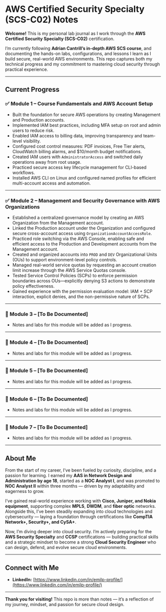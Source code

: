 # AWS Certified Security Specialty (SCS-C02) Notes

**Welcome!** This is my personal lab journal as I work through the **AWS Certified Security Specialty (SCS-C02)** certification.

I’m currently following **Adrian Cantrill’s in-depth AWS SCS course**, and documenting the hands-on labs, configurations, and lessons I learn as I build secure, real-world AWS environments. This repo captures both my technical progress and my commitment to mastering cloud security through practical experience.

---

## Current Progress

### ✅ Module 1 – Course Fundamentals and AWS Account Setup

- Built the foundation for secure AWS operations by creating Management and Production accounts.
- Implemented IAM best practices, including MFA setup on root and admin users to reduce risk.
- Enabled IAM access to billing data, improving transparency and team-level visibility.
- Configured cost control measures: PDF invoices, Free Tier alerts, CloudWatch billing alarms, and $10/month budget notifications.
- Created IAM users with `AdministratorAccess` and switched daily operations away from root usage.
- Practiced secure access key lifecycle management for CLI-based workflows.
- Installed AWS CLI on Linux and configured named profiles for efficient multi-account access and automation.

---

### ✅ Module 2 – Management and Security Governance with AWS Organizations

- Established a centralized governance model by creating an AWS Organization from the Management account.
- Linked the Production account under the Organization and configured secure cross-account access using `OrganizationAccountAccessRole`.
- Practiced role switching via the AWS Console, enabling safe and efficient access to the Production and Development accounts from the Management account.
- Created and organized accounts into `PROD` and `DEV` Organizational Units (OUs) to support environment-level policy controls.
- Managed real-world service quotas by requesting an account creation limit increase through the AWS Service Quotas console.
- Tested Service Control Policies (SCPs) to enforce permission boundaries across OUs—explicitly denying S3 actions to demonstrate policy effectiveness.
- Gained experience with the permission evaluation model: IAM + SCP interaction, explicit denies, and the non-permissive nature of SCPs.

---

### 🔄 Module 3 – [To Be Documented]

- Notes and labs for this module will be added as I progress.

---

### 🔄 Module 4 – [To Be Documented]

- Notes and labs for this module will be added as I progress.

---

### 🔄 Module 5 – [To Be Documented]

- Notes and labs for this module will be added as I progress.

---

### 🔄 Module 6 – [To Be Documented]

- Notes and labs for this module will be added as I progress.

---

### 🔄 Module 7 – [To Be Documented]

- Notes and labs for this module will be added as I progress.

---

## About Me

From the start of my career, I’ve been fueled by curiosity, discipline, and a passion for learning. I earned my **AAS in Network Design and Administration by age 18**, started as a **NOC Analyst I**, and was promoted to **NOC Analyst II** within three months — driven by my adaptability and eagerness to grow.

I’ve gained real-world experience working with **Cisco, Juniper, and Nokia equipment**, supporting complex **MPLS**, **DWDM**, and **fiber optic** networks. Alongside this, I’ve been steadily expanding into cloud technologies and cybersecurity — laying a foundation through certifications like **CompTIA Network+, Security+, and CySA+**.

Now, I’m diving deeper into cloud security. I’m actively preparing for the **AWS Security Specialty** and **CCSP** certifications — building practical skills and a strategic mindset to become a strong **Cloud Security Engineer** who can design, defend, and evolve secure cloud environments.

---

## Connect with Me

- **LinkedIn:** [https://www.linkedin.com/in/emilp-profile/](https://www.linkedin.com/in/emilp-profile/)

---

**Thank you for visiting!** This repo is more than notes — it’s a reflection of my journey, mindset, and passion for secure cloud design.

